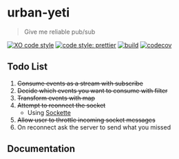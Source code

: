 # urban-yeti

> Give me reliable pub/sub

[![XO code style](https://img.shields.io/badge/code_style-XO-5ed9c7.svg)](https://github.com/xojs/xo)
[![code style: prettier](https://img.shields.io/badge/code_style-prettier-ff69b4.svg?style=flat-square)](https://github.com/prettier/prettier)
[![build](https://img.shields.io/travis/fwilkerson/urban-yeti.svg)](https://travis-ci.org/fwilkerson/urban-yeti)
[![codecov](https://codecov.io/gh/fwilkerson/urban-yeti/branch/master/graph/badge.svg)](https://codecov.io/gh/fwilkerson/urban-yeti)

## Todo List

1. ~~Consume events as a stream with subscribe~~
2. ~~Decide which events you want to consume with filter~~
3. ~~Transform events with map~~
4. ~~Attempt to reonnect the socket~~
   * Using [Sockette](https://github.com/lukeed/sockette)
5. ~~Allow user to throttle incoming socket messages~~
6. On reconnect ask the server to send what you missed

## Documentation
